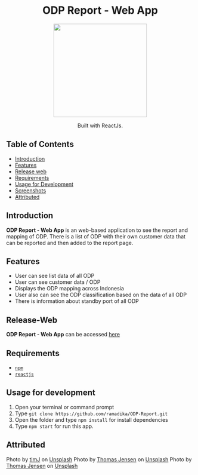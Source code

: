 <h1 align="center">ODP Report - Web App</h1>
<p align="center">
  <img width="250" src="https://cdn4.iconfinder.com/data/icons/logos-3/600/React.js_logo-512.png"/>
</p>
<p align="center">
  Built with ReactJs.
</p>

## Table of Contents

- [Introduction](#introduction)
- [Features](#features)
- [Release web](#release-web)
- [Requirements](#requirements)
- [Usage for Development](#usage-for-development)
- [Screenshots](#screenshots)
- [Attributed](#attributed)

## Introduction
<b>ODP Report - Web App</b> is an web-based application to see the report and mapping of ODP. There is a list of ODP with their own customer data that can be reported and then added to the report page.

## Features
* User can see list data of all ODP
* User can see customer data / ODP
* Displays the ODP mapping across Indonesia
* User also can see the ODP classification based on the data of all ODP
* There is information about standby port of all ODP

## Release-Web
**ODP Report - Web App** can be accessed [here](https://ramadika.github.io/ODP-Report/)

## Requirements
* [`npm`](https://www.npmjs.com/get-npm)
* [`reactjs`](https://reactjs.org/docs/getting-started.html)

## Usage for development
1. Open your terminal or command prompt
2. Type `git clone https://github.com/ramadika/ODP-Report.git`
3. Open the folder and type `npm install` for install dependencies
4. Type `npm start` for run this app.

<!-- ## Screenshots
<div align="center">
    <img width="200" src="./src/app-screenshots/Home.png">
    <img width="200" src="./src/app-screenshots/My Pokemon.png">
    <img width="200" src="./src/app-screenshots/Pokemon List.png">
    <img width="200" src="./src/app-screenshots/Pokemon Detail - 1.png">
    <img width="200" src="./src/app-screenshots/Pokemon Detail - 2.png">
    <img width="200" src="./src/app-screenshots/Failed.png">
    <img width="200" src="./src/app-screenshots/Succesfully Caught.png">
    <img width="200" src="./src/app-screenshots/Get It.png">
    <img width="200" src="./src/app-screenshots/Enter Nickname.png">
    <img width="200" src="./src/app-screenshots/Get the Pokemon.png">
    <img width="200" src="./src/app-screenshots/Successfully Added.png">
</div> -->

## Attributed

<span>Photo by <a href="https://unsplash.com/@the_roaming_platypus?utm_source=unsplash&amp;utm_medium=referral&amp;utm_content=creditCopyText">timJ</a> on <a href="https://unsplash.com/s/photos/control?utm_source=unsplash&amp;utm_medium=referral&amp;utm_content=creditCopyText">Unsplash</a></span>
<span>Photo by <a href="https://unsplash.com/@thomasjsn?utm_source=unsplash&amp;utm_medium=referral&amp;utm_content=creditCopyText">Thomas Jensen</a> on <a href="https://unsplash.com/s/photos/internet?utm_source=unsplash&amp;utm_medium=referral&amp;utm_content=creditCopyText">Unsplash</a></span>
<span>Photo by <a href="https://unsplash.com/@thomasjsn?utm_source=unsplash&amp;utm_medium=referral&amp;utm_content=creditCopyText">Thomas Jensen</a> on <a href="https://unsplash.com/s/photos/internet?utm_source=unsplash&amp;utm_medium=referral&amp;utm_content=creditCopyText">Unsplash</a></span>